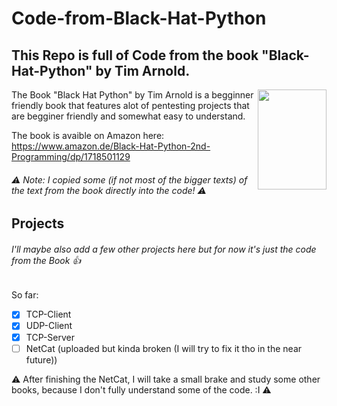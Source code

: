 # Code-from-Black-Hat-Python

## This Repo is full of Code from the book "Black-Hat-Python" by Tim Arnold.
<a href="url"><img src="https://m.media-amazon.com/images/I/A1rHREAREhL.jpg" align="right" height="160" width="110" ></a>
   The Book "Black Hat Python" by Tim Arnold is a begginner friendly book that features alot of pentesting projects that are begginer friendly and somewhat easy to understand. 

The book is avaible on Amazon here: https://www.amazon.de/Black-Hat-Python-2nd-Programming/dp/1718501129
###### :warning: Note: I copied some (if not most of the bigger texts) of the text from the book directly into the code! :warning:

## Projects
###### I'll maybe also add a few other projects here but for now it's just the code from the Book :+1:

So far:

- [x] TCP-Client
- [x] UDP-Client
- [x] TCP-Server
- [ ] NetCat (uploaded but kinda broken (I will try to fix it tho in the near future))

:warning: After finishing the NetCat, I will take a small brake and study some other books, because I don't fully understand some of the code. :I :warning:
